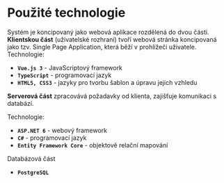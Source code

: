 ﻿# Použité technologie
Systém je koncipovaný jako webová aplikace rozdělená do dvou částí.
**Klientskou část** (uživatelské rozhraní) tvoří webová stránka koncipovaná jako tzv. Single Page Application, která běží v prohlížeči uživatele.
Technologie:
 - **`Vue.js 3`** - JavaScriptový framework
 - **`TypeScript`** - programovací jazyk
 - **`HTML5, CSS3`** - jazyky pro tvorbu šablon a úpravu jejich vzhledu
 
**Serverová část** zpracovává požadavky od klienta, zajišťuje komunikaci s databází.

Technologie:
 - **`ASP.NET 6`** - webový framework
 - **`C#`** - programovací jazyk
 - **`Entity Framework Core`** - objektově relační mapování

Databázová část

 - **`PostgreSQL`**

